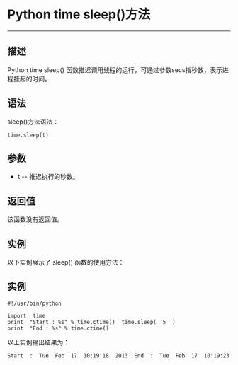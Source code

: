 Python time sleep()方法
=====================

* * *

描述
--

Python time sleep() 函数推迟调用线程的运行，可通过参数secs指秒数，表示进程挂起的时间。

语法
--

sleep()方法语法：
```
time.sleep(t)
```
参数
--

*   t -- 推迟执行的秒数。

返回值
---

该函数没有返回值。

实例
--

以下实例展示了 sleep() 函数的使用方法：

实例
--
```
#!/usr/bin/python 

import  time    
print  "Start : %s" % time.ctime()  time.sleep(  5  )    
print  "End : %s" % time.ctime()
```
以上实例输出结果为：
```
Start  :  Tue  Feb  17  10:19:18  2013  End  :  Tue  Feb  17  10:19:23  
```